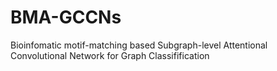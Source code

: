 # BMA-GCCNs
Bioinfomatic motif-matching based Subgraph-level Attentional Convolutional Network for Graph Classifification

